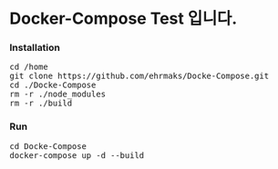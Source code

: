 # Docker-Compose Test 입니다.
### Installation
<pre>
cd /home
git clone https://github.com/ehrmaks/Docke-Compose.git
cd ./Docke-Compose
rm -r ./node_modules
rm -r ./build
</pre>

### Run
<pre>
cd Docke-Compose
docker-compose up -d --build
</pre>
